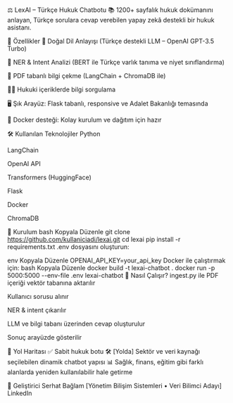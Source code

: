 ⚖️ LexAI – Türkçe Hukuk Chatbotu
📚 1200+ sayfalık hukuk dokümanını anlayan, Türkçe sorulara cevap verebilen yapay zekâ destekli bir hukuk asistanı.


🚀 Özellikler
💬 Doğal Dil Anlayışı (Türkçe destekli LLM – OpenAI GPT-3.5 Turbo)

🧠 NER & Intent Analizi (BERT ile Türkçe varlık tanıma ve niyet sınıflandırma)

📄 PDF tabanlı bilgi çekme (LangChain + ChromaDB ile)

🧑‍⚖️ Hukuki içeriklerde bilgi sorgulama

🖥️ Şık Arayüz: Flask tabanlı, responsive ve Adalet Bakanlığı temasında

🐳 Docker desteği: Kolay kurulum ve dağıtım için hazır

🛠️ Kullanılan Teknolojiler
Python

LangChain

OpenAI API

Transformers (HuggingFace)

Flask

Docker

ChromaDB

🧪 Kurulum
bash
Kopyala
Düzenle
git clone https://github.com/kullaniciadi/lexai.git
cd lexai
pip install -r requirements.txt
.env dosyasını oluşturun:

env
Kopyala
Düzenle
OPENAI_API_KEY=your_api_key
Docker ile çalıştırmak için:
bash
Kopyala
Düzenle
docker build -t lexai-chatbot .
docker run -p 5000:5000 --env-file .env lexai-chatbot
🧠 Nasıl Çalışır?
ingest.py ile PDF içeriği vektör tabanına aktarılır

Kullanıcı sorusu alınır

NER & intent çıkarılır

LLM ve bilgi tabanı üzerinden cevap oluşturulur

Sonuç arayüzde gösterilir

🎯 Yol Haritası
✅ Sabit hukuk botu
🛠️ [Yolda] Sektör ve veri kaynağı seçilebilen dinamik chatbot yapısı
📊 Sağlık, finans, eğitim gibi farklı alanlarda yeniden kullanılabilir hale getirme


👤 Geliştirici
Serhat Bağlam
[Yönetim Bilişim Sistemleri • Veri Bilimci Adayı]
LinkedIn
